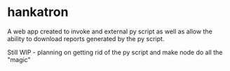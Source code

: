 # hankatron

A web app created to invoke and external py script as well as allow the ability to download reports generated by the py script.

Still WIP - planning on getting rid of the py script and make node do all the "magic"

